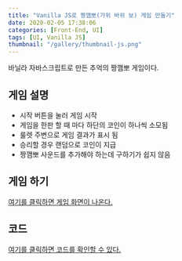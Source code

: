 ```yaml
---
title: "Vanilla JS로 짱깸뽀(가위 바위 보) 게임 만들기"
date: 2020-02-05 17:38:06
categories: [Front-End, UI]
tags: [UI, Vanilla JS]
thumbnail: "/gallery/thumbnail-js.png"
---
```


바닐라 자바스크립트로 만든 추억의 짱깸뽀 게임이다.

<!-- more -->

## 게임 설명
* 시작 버튼을 눌러 게임 시작
* 게임을 한판 할 때 마다 하단의 코인이 하나씩 소모됨
* 룰렛 주변으로 게임 결과가 표시 됨
* 승리할 경우 랜덤으로 코인이 지급
* 짱깸뽀 사운드를 추가해야 하는데 구하기가 쉽지 않음

## 게임 하기
[여기를 클릭하면 게임 화면이 나온다.](https://recordboy.github.io/rock-paper-scissors/)

## 코드
[여기를 클릭하면 코드를 확인할 수 있다.](https://github.com/recordboy/rock-paper-scissors)
